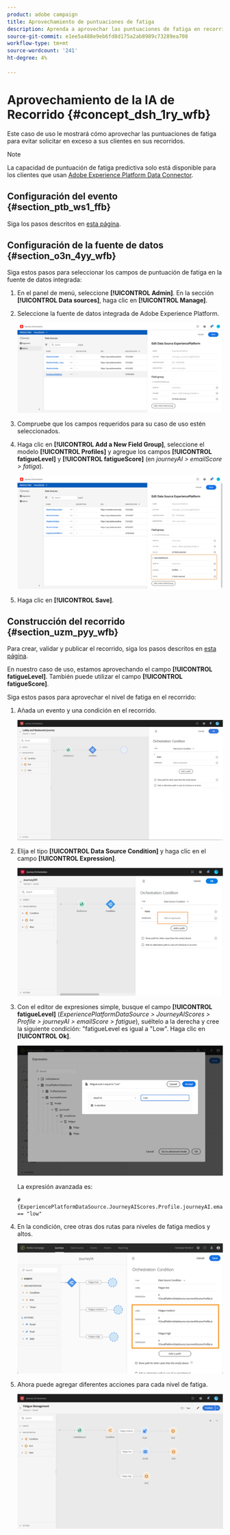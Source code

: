 ```yaml
---
product: adobe campaign
title: Aprovechamiento de puntuaciones de fatiga
description: Aprenda a aprovechar las puntuaciones de fatiga en recorrido
source-git-commit: e1ee5a488e9eb6fd8d175a2ab8989c73289ea708
workflow-type: tm+mt
source-wordcount: '241'
ht-degree: 4%

---
```



# Aprovechamiento de la IA de Recorrido {#concept_dsh_1ry_wfb}

Este caso de uso le mostrará cómo aprovechar las puntuaciones de fatiga para evitar solicitar en exceso a sus clientes en sus recorridos.

>[!NOTE]
>
>La capacidad de puntuación de fatiga predictiva solo está disponible para los clientes que usan [Adobe Experience Platform Data Connector](https://experienceleague.adobe.com/docs/campaign-standard/using/integrating-with-adobe-cloud/adobe-experience-platform/data-connector/aep-about-data-connector.html).

## Configuración del evento {#section_ptb_ws1_ffb}

Siga los pasos descritos en [esta página](../event/about-events.md).

## Configuración de la fuente de datos {#section_o3n_4yy_wfb}

Siga estos pasos para seleccionar los campos de puntuación de fatiga en la fuente de datos integrada:

1. En el panel de menú, seleccione **[!UICONTROL Admin]**. En la sección **[!UICONTROL Data sources]**, haga clic en **[!UICONTROL Manage]**.
1. Seleccione la fuente de datos integrada de Adobe Experience Platform.

   ![](../assets/journey23.png)

1. Compruebe que los campos requeridos para su caso de uso estén seleccionados.
1. Haga clic en **[!UICONTROL Add a New Field Group]**, seleccione el modelo **[!UICONTROL Profiles]** y agregue los campos **[!UICONTROL fatigueLevel]** y **[!UICONTROL fatigueScore]** (en _journeyAI > emailScore > fatiga_).

   ![](../assets/journeyuc3_1.png)

1. Haga clic en **[!UICONTROL Save]**.

## Construcción del recorrido {#section_uzm_pyy_wfb}

Para crear, validar y publicar el recorrido, siga los pasos descritos en [esta página](../building-journeys/journey.md).

En nuestro caso de uso, estamos aprovechando el campo **[!UICONTROL fatigueLevel]**. También puede utilizar el campo **[!UICONTROL fatigueScore]**.

Siga estos pasos para aprovechar el nivel de fatiga en el recorrido:

1. Añada un evento y una condición en el recorrido.

   ![](../assets/journeyuc2_14.png)

1. Elija el tipo **[!UICONTROL Data Source Condition]** y haga clic en el campo **[!UICONTROL Expression]**.

   ![](../assets/journeyuc3_2.png)

1. Con el editor de expresiones simple, busque el campo **[!UICONTROL fatigueLevel]** (_ExperiencePlatformDataSource > JourneyAIScores > Profile > journeyAI > emailScore > fatigue_), suéltelo a la derecha y cree la siguiente condición: &quot;fatigueLevel es igual a &quot;Low&quot;. Haga clic en **[!UICONTROL Ok]**.

   ![](../assets/journeyuc3_3.png)

   La expresión avanzada es:

   ```
   #{ExperiencePlatformDataSource.JourneyAIScores.Profile.journeyAI.emailScore.fatigue.fatigueLevel} == "low"
   ```

1. En la condición, cree otras dos rutas para niveles de fatiga medios y altos.

   ![](../assets/journeyuc3_4.png)

1. Ahora puede agregar diferentes acciones para cada nivel de fatiga.

   ![](../assets/journeyuc3_5.png)
